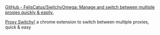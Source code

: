 
[GitHub - FelisCatus/SwitchyOmega: Manage and switch between multiple proxies quickly & easily.](https://github.com/FelisCatus/SwitchyOmega)

[Proxy Switchy!](https://chrome.google.com/webstore/detail/proxy-switchy/caehdcpeofiiigpdhbabniblemipncjj)
a chrome extension to switch between multiple proxies, quick & easy
